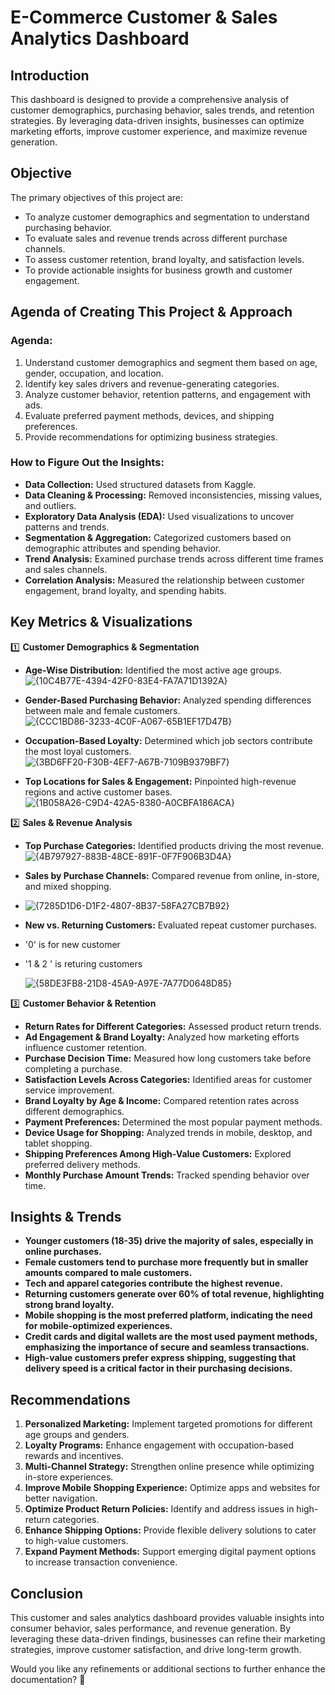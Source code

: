 
# **E-Commerce Customer & Sales Analytics Dashboard**  

## **Introduction**  
This dashboard is designed to provide a comprehensive analysis of customer demographics, purchasing behavior, sales trends, and retention strategies. By leveraging data-driven insights, businesses can optimize marketing efforts, improve customer experience, and maximize revenue generation.  

## **Objective**  
The primary objectives of this project are:  
- To analyze customer demographics and segmentation to understand purchasing behavior.  
- To evaluate sales and revenue trends across different purchase channels.  
- To assess customer retention, brand loyalty, and satisfaction levels.  
- To provide actionable insights for business growth and customer engagement.  

## **Agenda of Creating This Project & Approach**  
### **Agenda:**  
1. Understand customer demographics and segment them based on age, gender, occupation, and location.  
2. Identify key sales drivers and revenue-generating categories.  
3. Analyze customer behavior, retention patterns, and engagement with ads.  
4. Evaluate preferred payment methods, devices, and shipping preferences.  
5. Provide recommendations for optimizing business strategies.  

### **How to Figure Out the Insights:**  
- **Data Collection:** Used structured datasets from Kaggle.  
- **Data Cleaning & Processing:** Removed inconsistencies, missing values, and outliers.  
- **Exploratory Data Analysis (EDA):** Used visualizations to uncover patterns and trends.  
- **Segmentation & Aggregation:** Categorized customers based on demographic attributes and spending behavior.  
- **Trend Analysis:** Examined purchase trends across different time frames and sales channels.  
- **Correlation Analysis:** Measured the relationship between customer engagement, brand loyalty, and spending habits.  

## **Key Metrics & Visualizations**  
1️⃣ **Customer Demographics & Segmentation**  
- **Age-Wise Distribution:** Identified the most active age groups.
  ![{10C4B77E-4394-42F0-83E4-FA7A71D1392A}](https://github.com/user-attachments/assets/c134e19b-be4b-4ae5-a3ae-863a3c213ff6)

- **Gender-Based Purchasing Behavior:** Analyzed spending differences between male and female customers.
![{CCC1BD86-3233-4C0F-A067-65B1EF17D47B}](https://github.com/user-attachments/assets/3f2dcf83-ff98-408d-8010-e3a193975bec)

- **Occupation-Based Loyalty:** Determined which job sectors contribute the most loyal customers.
    ![{3BD6FF20-F30B-4EF7-A67B-7109B9379BF7}](https://github.com/user-attachments/assets/60c7423e-6443-4ec6-a167-3328d04f5cb2)

- **Top Locations for Sales & Engagement:** Pinpointed high-revenue regions and active customer bases.  
![{1B058A26-C9D4-42A5-8380-A0CBFA186ACA}](https://github.com/user-attachments/assets/92220119-606a-4bad-82ca-5ba9869fdcbe)

2️⃣ **Sales & Revenue Analysis**  
- **Top Purchase Categories:** Identified products driving the most revenue.
  ![{4B797927-883B-48CE-891F-0F7F906B3D4A}](https://github.com/user-attachments/assets/52693de6-ca0b-4579-93c2-82313ff9e474)
 
- **Sales by Purchase Channels:** Compared revenue from online, in-store, and mixed shopping.
- 
  ![{7285D1D6-D1F2-4807-8B37-58FA27CB7B92}](https://github.com/user-attachments/assets/89a4b028-ee9a-4c07-b38c-002025671eb1)

- **New vs. Returning Customers:** Evaluated repeat customer purchases.
- '0' is for new customer
- '1 & 2 ' is returing customers
  
  ![{58DE3FB8-21D8-45A9-A97E-7A77D0648D85}](https://github.com/user-attachments/assets/802ca232-c74c-4f28-984b-d8837af5df76)


3️⃣ **Customer Behavior & Retention**  
- **Return Rates for Different Categories:** Assessed product return trends.  
- **Ad Engagement & Brand Loyalty:** Analyzed how marketing efforts influence customer retention.  
- **Purchase Decision Time:** Measured how long customers take before completing a purchase.  
- **Satisfaction Levels Across Categories:** Identified areas for customer service improvement.  
- **Brand Loyalty by Age & Income:** Compared retention rates across different demographics.  
- **Payment Preferences:** Determined the most popular payment methods.  
- **Device Usage for Shopping:** Analyzed trends in mobile, desktop, and tablet shopping.  
- **Shipping Preferences Among High-Value Customers:** Explored preferred delivery methods.  
- **Monthly Purchase Amount Trends:** Tracked spending behavior over time.  

## **Insights & Trends**  
- **Younger customers (18-35) drive the majority of sales, especially in online purchases.**  
- **Female customers tend to purchase more frequently but in smaller amounts compared to male customers.**  
- **Tech and apparel categories contribute the highest revenue.**  
- **Returning customers generate over 60% of total revenue, highlighting strong brand loyalty.**  
- **Mobile shopping is the most preferred platform, indicating the need for mobile-optimized experiences.**  
- **Credit cards and digital wallets are the most used payment methods, emphasizing the importance of secure and seamless transactions.**  
- **High-value customers prefer express shipping, suggesting that delivery speed is a critical factor in their purchasing decisions.**  

## **Recommendations**  
1. **Personalized Marketing:** Implement targeted promotions for different age groups and genders.  
2. **Loyalty Programs:** Enhance engagement with occupation-based rewards and incentives.  
3. **Multi-Channel Strategy:** Strengthen online presence while optimizing in-store experiences.  
4. **Improve Mobile Shopping Experience:** Optimize apps and websites for better navigation.  
5. **Optimize Product Return Policies:** Identify and address issues in high-return categories.  
6. **Enhance Shipping Options:** Provide flexible delivery solutions to cater to high-value customers.  
7. **Expand Payment Methods:** Support emerging digital payment options to increase transaction convenience.  

## **Conclusion**  
This customer and sales analytics dashboard provides valuable insights into consumer behavior, sales performance, and revenue generation. By leveraging these data-driven findings, businesses can refine their marketing strategies, improve customer satisfaction, and drive long-term growth.  

Would you like any refinements or additional sections to further enhance the documentation? 🚀
